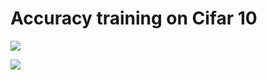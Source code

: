 # Accuracy training on Cifar 10

![](https://i.imgur.com/Ig7Ibm9.png)

![](https://i.imgur.com/nFgi9DT.png)
